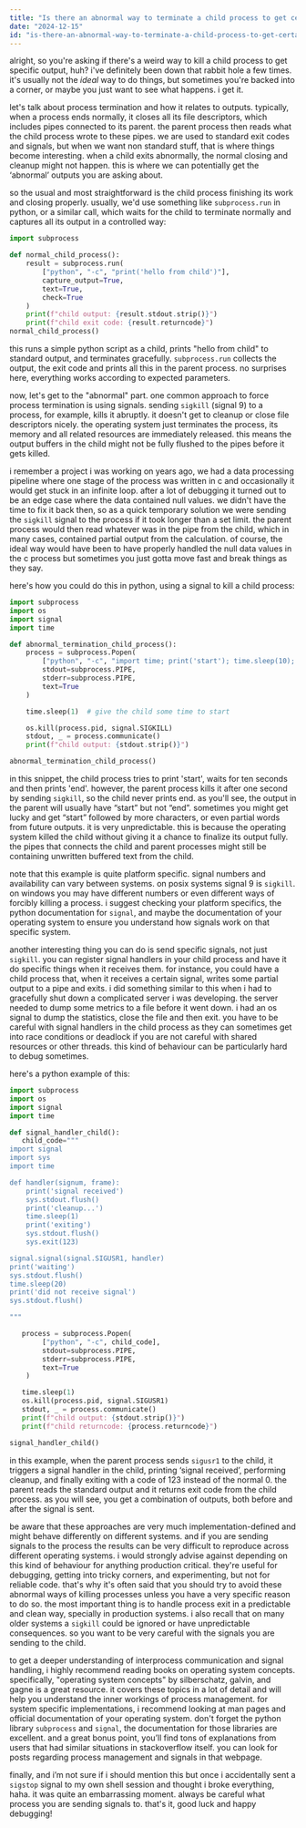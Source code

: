 ```yaml
---
title: "Is there an abnormal way to terminate a child process to get certain outputs in this code?"
date: "2024-12-15"
id: "is-there-an-abnormal-way-to-terminate-a-child-process-to-get-certain-outputs-in-this-code"
---
```


alright, so you're asking if there's a weird way to kill a child process to get specific output, huh? i've definitely been down that rabbit hole a few times. it's usually not the *ideal* way to do things, but sometimes you're backed into a corner, or maybe you just want to see what happens. i get it.

let's talk about process termination and how it relates to outputs. typically, when a process ends normally, it closes all its file descriptors, which includes pipes connected to its parent. the parent process then reads what the child process wrote to these pipes. we are used to standard exit codes and signals, but when we want non standard stuff, that is where things become interesting. when a child exits abnormally, the normal closing and cleanup might not happen. this is where we can potentially get the ‘abnormal’ outputs you are asking about.

so the usual and most straightforward is the child process finishing its work and closing properly. usually, we'd use something like `subprocess.run` in python, or a similar call, which waits for the child to terminate normally and captures all its output in a controlled way:

```python
import subprocess

def normal_child_process():
    result = subprocess.run(
        ["python", "-c", "print('hello from child')"],
        capture_output=True,
        text=True,
        check=True
    )
    print(f"child output: {result.stdout.strip()}")
    print(f"child exit code: {result.returncode}")
normal_child_process()
```

this runs a simple python script as a child, prints "hello from child" to standard output, and terminates gracefully. `subprocess.run` collects the output, the exit code and prints all this in the parent process. no surprises here, everything works according to expected parameters.

now, let's get to the "abnormal" part. one common approach to force process termination is using signals. sending `sigkill` (signal 9) to a process, for example, kills it abruptly. it doesn't get to cleanup or close file descriptors nicely. the operating system just terminates the process, its memory and all related resources are immediately released. this means the output buffers in the child might not be fully flushed to the pipes before it gets killed.

i remember a project i was working on years ago, we had a data processing pipeline where one stage of the process was written in c and occasionally it would get stuck in an infinite loop. after a lot of debugging it turned out to be an edge case where the data contained null values. we didn't have the time to fix it back then, so as a quick temporary solution we were sending the `sigkill` signal to the process if it took longer than a set limit. the parent process would then read whatever was in the pipe from the child, which in many cases, contained partial output from the calculation. of course, the ideal way would have been to have properly handled the null data values in the c process but sometimes you just gotta move fast and break things as they say.

here's how you could do this in python, using a signal to kill a child process:

```python
import subprocess
import os
import signal
import time

def abnormal_termination_child_process():
    process = subprocess.Popen(
        ["python", "-c", "import time; print('start'); time.sleep(10); print('end')"],
        stdout=subprocess.PIPE,
        stderr=subprocess.PIPE,
        text=True
    )

    time.sleep(1)  # give the child some time to start

    os.kill(process.pid, signal.SIGKILL)
    stdout, _ = process.communicate()
    print(f"child output: {stdout.strip()}")

abnormal_termination_child_process()
```

in this snippet, the child process tries to print 'start', waits for ten seconds and then prints 'end'. however, the parent process kills it after one second by sending `sigkill`, so the child never prints end. as you'll see, the output in the parent will usually have “start” but not “end”. sometimes you might get lucky and get “start” followed by more characters, or even partial words from future outputs. it is very unpredictable. this is because the operating system killed the child without giving it a chance to finalize its output fully. the pipes that connects the child and parent processes might still be containing unwritten buffered text from the child.

note that this example is quite platform specific. signal numbers and availability can vary between systems. on posix systems signal 9 is `sigkill`. on windows you may have different numbers or even different ways of forcibly killing a process. i suggest checking your platform specifics, the python documentation for `signal`, and maybe the documentation of your operating system to ensure you understand how signals work on that specific system.

another interesting thing you can do is send specific signals, not just `sigkill`. you can register signal handlers in your child process and have it do specific things when it receives them. for instance, you could have a child process that, when it receives a certain signal, writes some partial output to a pipe and exits. i did something similar to this when i had to gracefully shut down a complicated server i was developing. the server needed to dump some metrics to a file before it went down. i had an os signal to dump the statistics, close the file and then exit. you have to be careful with signal handlers in the child process as they can sometimes get into race conditions or deadlock if you are not careful with shared resources or other threads. this kind of behaviour can be particularly hard to debug sometimes.

here's a python example of this:

```python
import subprocess
import os
import signal
import time

def signal_handler_child():
   child_code="""
import signal
import sys
import time

def handler(signum, frame):
    print('signal received')
    sys.stdout.flush()
    print('cleanup...')
    time.sleep(1)
    print('exiting')
    sys.stdout.flush()
    sys.exit(123)

signal.signal(signal.SIGUSR1, handler)
print('waiting')
sys.stdout.flush()
time.sleep(20)
print('did not receive signal')
sys.stdout.flush()

"""

   process = subprocess.Popen(
        ["python", "-c", child_code],
        stdout=subprocess.PIPE,
        stderr=subprocess.PIPE,
        text=True
    )

   time.sleep(1)
   os.kill(process.pid, signal.SIGUSR1)
   stdout, _ = process.communicate()
   print(f"child output: {stdout.strip()}")
   print(f"child returncode: {process.returncode}")

signal_handler_child()
```

in this example, when the parent process sends `sigusr1` to the child, it triggers a signal handler in the child, printing ‘signal received’, performing cleanup, and finally exiting with a code of 123 instead of the normal 0. the parent reads the standard output and it returns exit code from the child process. as you will see, you get a combination of outputs, both before and after the signal is sent.

be aware that these approaches are very much implementation-defined and might behave differently on different systems. and if you are sending signals to the process the results can be very difficult to reproduce across different operating systems. i would strongly advise against depending on this kind of behaviour for anything production critical. they're useful for debugging, getting into tricky corners, and experimenting, but not for reliable code. that's why it's often said that you should try to avoid these abnormal ways of killing processes unless you have a very specific reason to do so. the most important thing is to handle process exit in a predictable and clean way, specially in production systems. i also recall that on many older systems a `sigkill` could be ignored or have unpredictable consequences. so you want to be very careful with the signals you are sending to the child.

to get a deeper understanding of interprocess communication and signal handling, i highly recommend reading books on operating system concepts. specifically, "operating system concepts" by silberschatz, galvin, and gagne is a great resource. it covers these topics in a lot of detail and will help you understand the inner workings of process management. for system specific implementations, i recommend looking at man pages and official documentation of your operating system. don't forget the python library `subprocess` and `signal`, the documentation for those libraries are excellent. and a great bonus point, you’ll find tons of explanations from users that had similar situations in stackoverflow itself. you can look for posts regarding process management and signals in that webpage.

finally, and i’m not sure if i should mention this but once i accidentally sent a `sigstop` signal to my own shell session and thought i broke everything, haha. it was quite an embarrassing moment. always be careful what process you are sending signals to. that's it, good luck and happy debugging!

